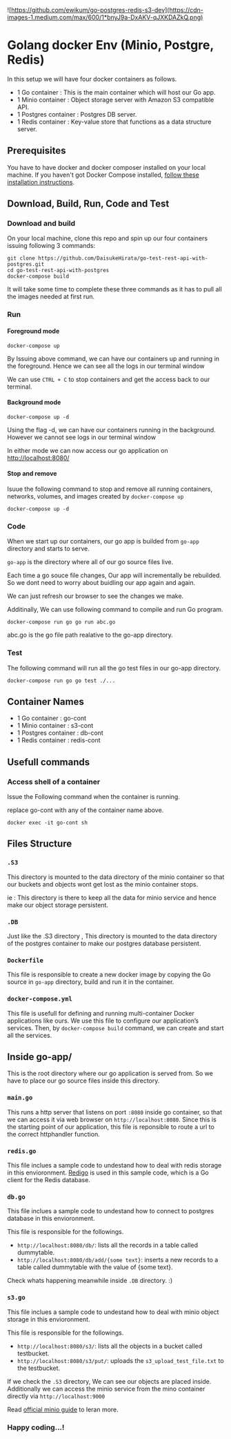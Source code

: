 ![https://github.com/ewikum/go-postgres-redis-s3-dev](https://cdn-images-1.medium.com/max/600/1*bnyJ9a-DxAKV-qJXKDAZkQ.png)

# Golang docker Env (Minio, Postgre, Redis) 
In this setup we will have four docker containers as follows.

* 1 Go container : This is the main container which will host our Go app.
* 1 Minio container : Object storage server with Amazon S3 compatible API.
* 1 Postgres container : Postgres DB server.
* 1 Redis container : Key-value store that functions as a data structure server.


## Prerequisites

You have to have docker and docker composer installed on your local machine.
If you haven't got Docker Compose installed, 
[follow these installation instructions](https://docs.docker.com/compose/install/).

## Download, Build, Run, Code and Test 

### Download and build

On your local machine, clone this repo and spin up our four containers issuing following 3 commands:

```
git clone https://github.com/DaisukeHirata/go-test-rest-api-with-postgres.git
cd go-test-rest-api-with-postgres
docker-compose build
```
It will take some time to complete these three commands as it has to pull all the images needed at first run. 

### Run

#### Foreground mode

```
docker-compose up
```

By Issuing above command, we can have our containers up and running in the foreground. Hence we can see all the logs in our terminal window 

We can use `CTRL + C` to stop containers and get the access back to our terminal. 

#### Background mode

```
docker-compose up -d
```

Using the flag -d, we can have our containers running in the background. However we cannot see logs in our terminal window 


In either mode we can now access our go application on [http://localhost:8080/](http://localhost:8080/)

#### Stop and remove

Isuue the following command to stop and remove all running containers, networks, volumes, and images created by `docker-compose up` 

```
docker-compose up -d
```

### Code

When we start up our containers, our go app is builded from `go-app` directory 
and starts to serve. 

`go-app` is the directory where all of our go source files live.

Each time a go souce file changes, Our app will incrementally be rebuilded. So we dont need to worry about buidling our app again and again. 

We can just refresh our browser to see the changes we make.


Additinally, We can use following command to compile and run Go program.

```
docker-compose run go go run abc.go
```
abc.go is the go file path realative to the go-app directory.

### Test

The following command will run all the go test files in our go-app directory. 

```
docker-compose run go go test ./...
```

## Container Names

* 1 Go container : go-cont
* 1 Minio container : s3-cont
* 1 Postgres container : db-cont
* 1 Redis container : redis-cont

## Usefull commands

### Access shell of a container

Issue the Following command when the container is running.

replace go-cont with any of the container name above.

```
docker exec -it go-cont sh
```

## Files Structure

### `.S3`

This directory is mounted to the data directory of the minio container so that our buckets and objects wont get lost as the minio container stops.

ie : This directory is there to keep all the data for minio service and hence make our object storage persistent.


### `.DB`

Just like the .S3 directory , This directory is mounted to the data directory of the postgres container to make our postgres database persistent.

### `Dockerfile`

This file is responsible to create a new docker image by copying the Go source in `go-app` directory, build and run it in the
container. 

### `docker-compose.yml`

This file is usefull for defining and running multi-container Docker applications like ours. We use this file to configure our application’s services. Then, by `docker-compose build` command, we can create and start all the services. 


## Inside go-app/

This is the root directory where our go application is served from.
So we have to place our go source files inside this directory.

### `main.go`

This runs a http server that listens on port `:8080` inside go container, so that we can access it via web browser on `http://localhost:8080`. Since this is the starting point of our application, this file is reponsible to route a url to the correct httphandler function.

### `redis.go`

This file inclues a sample code to undestand how to deal with redis storage in this envioronment. 
[Redigo](https://github.com/garyburd/redigo/) is used in this sample code, 
  which is a Go client for the Redis database.


### `db.go`

This file inclues a sample code to undestand how to connect to postgres database in this envioronment. 

This file is responsible for the followings. 

* `http://localhost:8080/db/`: lists all the records in a table called dummytable.
* `http://localhost:8080/db/add/{some text}`: inserts a new records to a table called dummytable with the value of {some text}.

Check whats happening meanwhile inside `.DB` directory. :)
 
### `s3.go`

This file inclues a sample code to undestand how to deal with minio object storage in this envioronment. 

This file is responsible for the followings. 

* `http://localhost:8080/s3/`: lists all the objects in a bucket called testbucket.
* `http://localhost:8080/s3/put/`: uploads the `s3_upload_test_file.txt` to the testbucket.

If we check the `.S3` directory, We can see our objects are placed inside.
Additionally we can access the minio service from the mino container directly via `http://localhost:9000`

Read [official minio guide](https://docs.minio.io/docs/golang-client-quickstart-guide
) to leran more. 


### Happy coding...!